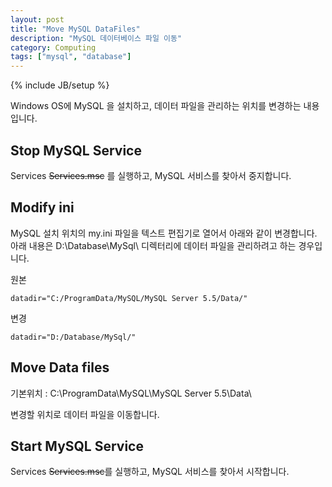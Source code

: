 ```yaml
---
layout: post
title: "Move MySQL DataFiles"
description: "MySQL 데이터베이스 파일 이동"
category: Computing
tags: ["mysql", "database"]
---
```

{% include JB/setup %}


Windows OS에 MySQL 을 설치하고, 데이터 파일을 관리하는 위치를 변경하는 내용입니다.

## Stop MySQL Service

Services ~~Services.msc~~ 를 실행하고, MySQL 서비스를 찾아서 중지합니다.

## Modify ini

MySQL 설치 위치의 my.ini 파일을 텍스트 편집기로 열어서 아래와 같이 변경합니다.
아래 내용은 D:\Database\MySql\ 디렉터리에 데이터 파일을 관리하려고 하는 경우입니다.

원본
```
datadir="C:/ProgramData/MySQL/MySQL Server 5.5/Data/"
```

변경
```
datadir="D:/Database/MySql/"
```

## Move Data files
기본위치 : C:\ProgramData\MySQL\MySQL Server 5.5\Data\

변경할 위치로 데이터 파일을 이동합니다. 

## Start MySQL Service

Services ~~Services.msc~~를 실행하고, MySQL 서비스를 찾아서 시작합니다.